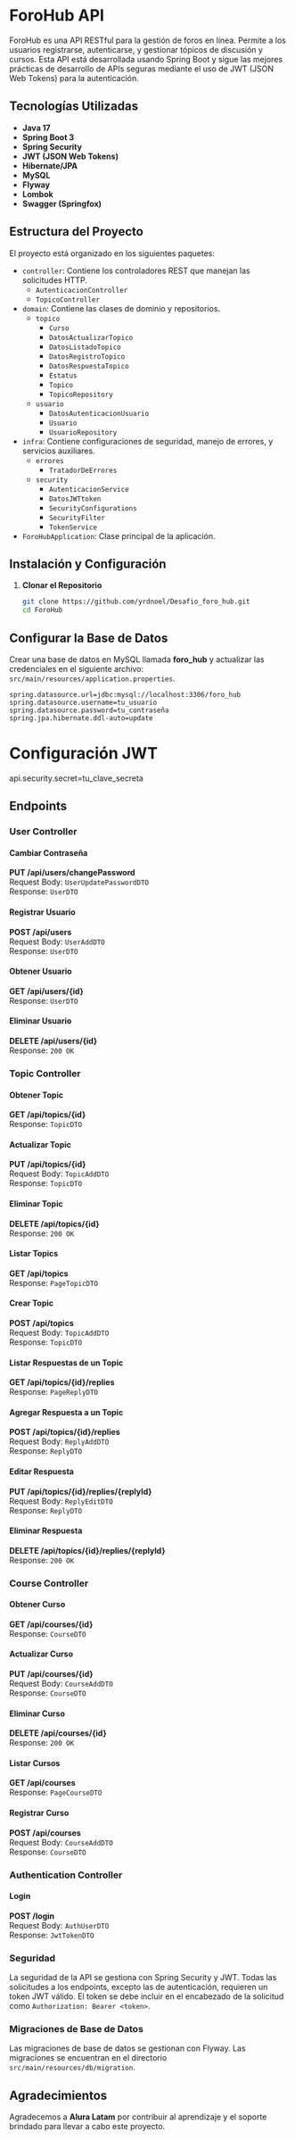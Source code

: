 # ForoHub API

ForoHub es una API RESTful para la gestión de foros en línea. Permite a los usuarios registrarse, autenticarse, y gestionar tópicos de discusión y cursos. Esta API está desarrollada usando Spring Boot y sigue las mejores prácticas de desarrollo de APIs seguras mediante el uso de JWT (JSON Web Tokens) para la autenticación.

## Tecnologías Utilizadas

- **Java 17**
- **Spring Boot 3**
- **Spring Security**
- **JWT (JSON Web Tokens)**
- **Hibernate/JPA**
- **MySQL**
- **Flyway**
- **Lombok**
- **Swagger (Springfox)**

## Estructura del Proyecto

El proyecto está organizado en los siguientes paquetes:

- `controller`: Contiene los controladores REST que manejan las solicitudes HTTP.
  - `AutenticacionController`
  - `TopicoController`
- `domain`: Contiene las clases de dominio y repositorios.
  - `topico`
    - `Curso`
    - `DatosActualizarTopico`
    - `DatosListadoTopico`
    - `DatosRegistroTopico`
    - `DatosRespuestaTopico`
    - `Estatus`
    - `Topico`
    - `TopicoRepository`
  - `usuario`
    - `DatosAutenticacionUsuario`
    - `Usuario`
    - `UsuarioRepository`
- `infra`: Contiene configuraciones de seguridad, manejo de errores, y servicios auxiliares.
  - `errores`
    - `TratadorDeErrores`
  - `security`
    - `AutenticacionService`
    - `DatosJWTtoken`
    - `SecurityConfigurations`
    - `SecurityFilter`
    - `TokenService`
- `ForoHubApplication`: Clase principal de la aplicación.

## Instalación y Configuración

1. **Clonar el Repositorio**

   ```bash
   git clone https://github.com/yrdnoel/Desafio_foro_hub.git
   cd ForoHub
   
## Configurar la Base de Datos

Crear una base de datos en MySQL llamada **foro_hub** y actualizar las credenciales en el siguiente archivo: `src/main/resources/application.properties`.

```properties
spring.datasource.url=jdbc:mysql://localhost:3306/foro_hub
spring.datasource.username=tu_usuario
spring.datasource.password=tu_contraseña
spring.jpa.hibernate.ddl-auto=update
```

# Configuración JWT
api.security.secret=tu_clave_secreta

## Endpoints

### User Controller

#### Cambiar Contraseña
**PUT /api/users/changePassword**  
Request Body: `UserUpdatePasswordDTO`  
Response: `UserDTO`

#### Registrar Usuario
**POST /api/users**  
Request Body: `UserAddDTO`  
Response: `UserDTO`

#### Obtener Usuario
**GET /api/users/{id}**  
Response: `UserDTO`

#### Eliminar Usuario
**DELETE /api/users/{id}**  
Response: `200 OK`

### Topic Controller

#### Obtener Topic
**GET /api/topics/{id}**  
Response: `TopicDTO`

#### Actualizar Topic
**PUT /api/topics/{id}**  
Request Body: `TopicAddDTO`  
Response: `TopicDTO`

#### Eliminar Topic
**DELETE /api/topics/{id}**  
Response: `200 OK`

#### Listar Topics
**GET /api/topics**  
Response: `PageTopicDTO`

#### Crear Topic
**POST /api/topics**  
Request Body: `TopicAddDTO`  
Response: `TopicDTO`

#### Listar Respuestas de un Topic
**GET /api/topics/{id}/replies**  
Response: `PageReplyDTO`

#### Agregar Respuesta a un Topic
**POST /api/topics/{id}/replies**  
Request Body: `ReplyAddDTO`  
Response: `ReplyDTO`

#### Editar Respuesta
**PUT /api/topics/{id}/replies/{replyId}**  
Request Body: `ReplyEditDTO`  
Response: `ReplyDTO`

#### Eliminar Respuesta
**DELETE /api/topics/{id}/replies/{replyId}**  
Response: `200 OK`

### Course Controller

#### Obtener Curso
**GET /api/courses/{id}**  
Response: `CourseDTO`

#### Actualizar Curso
**PUT /api/courses/{id}**  
Request Body: `CourseAddDTO`  
Response: `CourseDTO`

#### Eliminar Curso
**DELETE /api/courses/{id}**  
Response: `200 OK`

#### Listar Cursos
**GET /api/courses**  
Response: `PageCourseDTO`

#### Registrar Curso
**POST /api/courses**  
Request Body: `CourseAddDTO`  
Response: `CourseDTO`

### Authentication Controller

#### Login
**POST /login**  
Request Body: `AuthUserDTO`  
Response: `JwtTokenDTO`

### Seguridad

La seguridad de la API se gestiona con Spring Security y JWT. Todas las solicitudes a los endpoints, excepto las de autenticación, requieren un token JWT válido. El token se debe incluir en el encabezado de la solicitud como `Authorization: Bearer <token>`.

### Migraciones de Base de Datos

Las migraciones de base de datos se gestionan con Flyway. Las migraciones se encuentran en el directorio `src/main/resources/db/migration`.


## Agradecimientos

Agradecemos a **Alura Latam** por contribuir al aprendizaje y el soporte brindado para llevar a cabo este proyecto.


